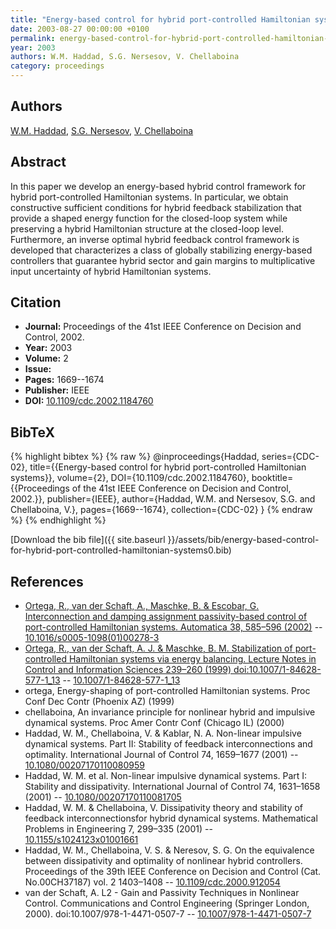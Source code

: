 ```yaml
---
title: "Energy-based control for hybrid port-controlled Hamiltonian systems"
date: 2003-08-27 00:00:00 +0100
permalink: energy-based-control-for-hybrid-port-controlled-hamiltonian-systems0
year: 2003
authors: W.M. Haddad, S.G. Nersesov, V. Chellaboina
category: proceedings
---
```

 
## Authors
[W.M. Haddad](authors/wassim-m-haddad), [S.G. Nersesov](authors/sergey-g-nersesov), [V. Chellaboina](authors/vijaysekhar-chellaboina)
 
## Abstract
In this paper we develop an energy-based hybrid control framework for hybrid port-controlled Hamiltonian systems. In particular, we obtain constructive sufficient conditions for hybrid feedback stabilization that provide a shaped energy function for the closed-loop system while preserving a hybrid Hamiltonian structure at the closed-loop level. Furthermore, an inverse optimal hybrid feedback control framework is developed that characterizes a class of globally stabilizing energy-based controllers that guarantee hybrid sector and gain margins to multiplicative input uncertainty of hybrid Hamiltonian systems.
 
## Citation
- **Journal:** Proceedings of the 41st IEEE Conference on Decision and Control, 2002.
- **Year:** 2003
- **Volume:** 2
- **Issue:** 
- **Pages:** 1669--1674
- **Publisher:** IEEE
- **DOI:** [10.1109/cdc.2002.1184760](https://doi.org/10.1109/cdc.2002.1184760)
 
## BibTeX
{% highlight bibtex %}
{% raw %}
@inproceedings{Haddad,
  series={CDC-02},
  title={{Energy-based control for hybrid port-controlled Hamiltonian systems}},
  volume={2},
  DOI={10.1109/cdc.2002.1184760},
  booktitle={{Proceedings of the 41st IEEE Conference on Decision and Control, 2002.}},
  publisher={IEEE},
  author={Haddad, W.M. and Nersesov, S.G. and Chellaboina, V.},
  pages={1669--1674},
  collection={CDC-02}
}
{% endraw %}
{% endhighlight %}
 
[Download the bib file]({{ site.baseurl }}/assets/bib/energy-based-control-for-hybrid-port-controlled-hamiltonian-systems0.bib)
 
## References
- [Ortega, R., van der Schaft, A., Maschke, B. & Escobar, G. Interconnection and damping assignment passivity-based control of port-controlled Hamiltonian systems. Automatica 38, 585–596 (2002)](interconnection-and-damping-assignment-passivity-based-control-of-port-controlled-hamiltonian-systems) -- [10.1016/s0005-1098(01)00278-3](https://doi.org/10.1016/s0005-1098(01)00278-3)
- [Ortega, R., van der Schaft, A. J. & Maschke, B. M. Stabilization of port-controlled Hamiltonian systems via energy balancing. Lecture Notes in Control and Information Sciences 239–260 (1999) doi:10.1007/1-84628-577-1_13](stabilization-of-port-controlled-hamiltonian-systems-via-energy-balancing) -- [10.1007/1-84628-577-1_13](https://doi.org/10.1007/1-84628-577-1_13)
- ortega, Energy-shaping of port-controlled Hamiltonian systems. Proc Conf Dec Contr (Phoenix AZ) (1999)
- chellaboina, An invariance principle for nonlinear hybrid and impulsive dynamical systems. Proc Amer Contr Conf (Chicago IL) (2000)
- Haddad, W. M., Chellaboina, V. & Kablar, N. A. Non-linear impulsive dynamical systems. Part II: Stability of feedback interconnections and optimality. International Journal of Control 74, 1659–1677 (2001) -- [10.1080/00207170110080959](https://doi.org/10.1080/00207170110080959)
- Haddad, W. M. et al. Non-linear impulsive dynamical systems. Part I: Stability and dissipativity. International Journal of Control 74, 1631–1658 (2001) -- [10.1080/00207170110081705](https://doi.org/10.1080/00207170110081705)
- Haddad, W. M. & Chellaboina, V. Dissipativity theory and stability of feedback interconnectionsfor hybrid dynamical systems. Mathematical Problems in Engineering 7, 299–335 (2001) -- [10.1155/s1024123x01001661](https://doi.org/10.1155/s1024123x01001661)
- Haddad, W. M., Chellaboina, V. S. & Neresov, S. G. On the equivalence between dissipativity and optimality of nonlinear hybrid controllers. Proceedings of the 39th IEEE Conference on Decision and Control (Cat. No.00CH37187) vol. 2 1403–1408 -- [10.1109/cdc.2000.912054](https://doi.org/10.1109/cdc.2000.912054)
- van der Schaft, A. L2 - Gain and Passivity Techniques in Nonlinear Control. Communications and Control Engineering (Springer London, 2000). doi:10.1007/978-1-4471-0507-7 -- [10.1007/978-1-4471-0507-7](https://doi.org/10.1007/978-1-4471-0507-7)


